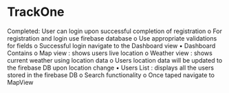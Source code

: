 # TrackOne
Completed:
User can login upon successful completion of registration
o For registration and login use firebase database
o Use appropriate validations for fields
o Successful login navigate to the Dashboard view
• Dashboard Contains
o Map view : shows users live location
o Weather view : shows current weather using location data
o Users location data will be updated to the firebase DB upon
location change
• Users List : displays all the users stored in the firebase DB
o Search functionality
o Once taped navigate to MapView

